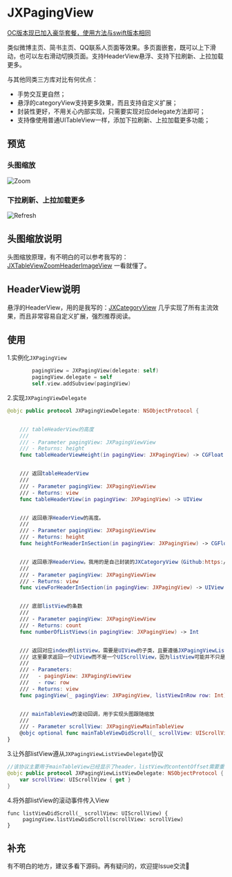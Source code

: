 # JXPagingView

[OC版本现已加入豪华套餐，使用方法与swift版本相同](https://github.com/pujiaxin33/JXPagingView/tree/master/JXPagingView-OC)

类似微博主页、简书主页、QQ联系人页面等效果。多页面嵌套，既可以上下滑动，也可以左右滑动切换页面。支持HeaderView悬浮、支持下拉刷新、上拉加载更多。

与其他同类三方库对比有何优点：
- 手势交互更自然；
- 悬浮的categoryView支持更多效果，而且支持自定义扩展；
- 封装性更好，不用关心内部实现，只需要实现对应delegate方法即可；
- 支持像使用普通UITableView一样，添加下拉刷新、上拉加载更多功能；

## 预览

### **头图缩放**

![Zoom](https://github.com/pujiaxin33/JXPagingView/blob/master/JXPagingView/Gif/Zoom.gif)

### **下拉刷新、上拉加载更多**

![Refresh](https://github.com/pujiaxin33/JXPagingView/blob/master/JXPagingView/Gif/Refresh.gif)

## 头图缩放说明
头图缩放原理，有不明白的可以参考我写的：[JXTableViewZoomHeaderImageView](https://github.com/pujiaxin33/JXTableViewZoomHeaderImageView)  一看就懂了。

## HeaderView说明
悬浮的HeaderView，用的是我写的：[JXCategoryView](https://github.com/pujiaxin33/JXCategoryView) 几乎实现了所有主流效果，而且非常容易自定义扩展，强烈推荐阅读。

## 使用

1.实例化`JXPagingView`
```swift
        pagingView = JXPagingView(delegate: self)
        pagingView.delegate = self
        self.view.addSubview(pagingView)
```

2.实现`JXPagingViewDelegate`
```swift
@objc public protocol JXPagingViewDelegate: NSObjectProtocol {


    /// tableHeaderView的高度
    ///
    /// - Parameter pagingView: JXPagingViewView
    /// - Returns: height
    func tableHeaderViewHeight(in pagingView: JXPagingView) -> CGFloat


    /// 返回tableHeaderView
    ///
    /// - Parameter pagingView: JXPagingViewView
    /// - Returns: view
    func tableHeaderView(in pagingView: JXPagingView) -> UIView


    /// 返回悬浮HeaderView的高度。
    ///
    /// - Parameter pagingView: JXPagingViewView
    /// - Returns: height
    func heightForHeaderInSection(in pagingView: JXPagingView) -> CGFloat


    /// 返回悬浮HeaderView。我用的是自己封装的JXCategoryView（Github:https://github.com/pujiaxin33/JXCategoryView），你也可以选择其他的三方库或者自己写
    ///
    /// - Parameter pagingView: JXPagingViewView
    /// - Returns: view
    func viewForHeaderInSection(in pagingView: JXPagingView) -> UIView


    /// 底部listView的条数
    ///
    /// - Parameter pagingView: JXPagingViewView
    /// - Returns: count
    func numberOfListViews(in pagingView: JXPagingView) -> Int


    /// 返回对应index的listView，需要是UIView的子类，且要遵循JXPagingViewListViewDelegate。
    /// 这里要求返回一个UIView而不是一个UIScrollView，因为listView可能并不只是一个单纯的UITableView或UICollectionView，可能还会有其他的子视图。
    ///
    /// - Parameters:
    ///   - pagingView: JXPagingViewView
    ///   - row: row
    /// - Returns: view
    func pagingView(_ pagingView: JXPagingView, listViewInRow row: Int) -> JXPagingViewListViewDelegate & UIView


    /// mainTableView的滚动回调，用于实现头图跟随缩放
    ///
    /// - Parameter scrollView: JXPagingViewMainTableView
    @objc optional func mainTableViewDidScroll(_ scrollView: UIScrollView)
}
```

3.让外部listView遵从`JXPagingViewListViewDelegate`协议
```swift
//该协议主要用于mainTableView已经显示了header，listView的contentOffset需要重置时，内部需要访问到外部传入进来的listView内的scrollView
@objc public protocol JXPagingViewListViewDelegate: NSObjectProtocol {
    var scrollView: UIScrollView { get }
}
```

4.将外部listView的滚动事件传入View
```
func listViewDidScroll(_ scrollView: UIScrollView) {
     pagingView.listViewDidScroll(scrollView: scrollView)
}
```


## 补充

有不明白的地方，建议多看下源码。再有疑问的，欢迎提Issue交流🤝


